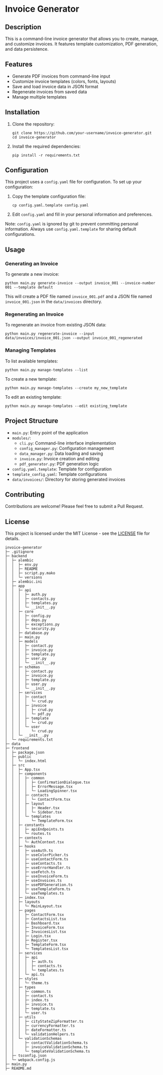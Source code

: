 # Invoice Generator

## Description

This is a command-line invoice generator that allows you to create, manage, and customize invoices. It features template customization, PDF generation, and data persistence.

## Features

- Generate PDF invoices from command-line input
- Customize invoice templates (colors, fonts, layouts)
- Save and load invoice data in JSON format
- Regenerate invoices from saved data
- Manage multiple templates

## Installation

1. Clone the repository:
   ```
   git clone https://github.com/your-username/invoice-generator.git
   cd invoice-generator
   ```

2. Install the required dependencies:
   ```
   pip install -r requirements.txt
   ```

## Configuration

This project uses a `config.yaml` file for configuration. To set up your configuration:

1. Copy the template configuration file:
   ```
   cp config.yaml.template config.yaml
   ```

2. Edit `config.yaml` and fill in your personal information and preferences.

Note: `config.yaml` is ignored by git to prevent committing personal information. Always use `config.yaml.template` for sharing default configurations.

## Usage

### Generating an Invoice

To generate a new invoice:

```
python main.py generate-invoice --output invoice_001 --invoice-number 001 --template default
```

This will create a PDF file named `invoice_001.pdf` and a JSON file named `invoice_001.json` in the `data/invoices` directory.

### Regenerating an Invoice

To regenerate an invoice from existing JSON data:

```
python main.py regenerate-invoice --input data/invoices/invoice_001.json --output invoice_001_regenerated
```

### Managing Templates

To list available templates:

```
python main.py manage-templates --list
```

To create a new template:

```
python main.py manage-templates --create my_new_template
```

To edit an existing template:

```
python main.py manage-templates --edit existing_template
```

## Project Structure

- `main.py`: Entry point of the application
- `modules/`:
  - `cli.py`: Command-line interface implementation
  - `config_manager.py`: Configuration management
  - `data_manager.py`: Data loading and saving
  - `invoice.py`: Invoice creation and editing
  - `pdf_generator.py`: PDF generation logic
- `config.yaml.template`: Template for configuration
- `template_config.yaml`: Template configurations
- `data/invoices/`: Directory for storing generated invoices

## Contributing

Contributions are welcome! Please feel free to submit a Pull Request.

## License

This project is licensed under the MIT License - see the [LICENSE](LICENSE) file for details.

```
invoice-generator
├─ .gitignore
├─ backend
│  ├─ alembic
│  │  ├─ env.py
│  │  ├─ README
│  │  ├─ script.py.mako
│  │  └─ versions
│  ├─ alembic.ini
│  ├─ app
│  │  ├─ api
│  │  │  ├─ auth.py
│  │  │  ├─ contacts.py
│  │  │  ├─ templates.py
│  │  │  └─ __init__.py
│  │  ├─ core
│  │  │  ├─ config.py
│  │  │  ├─ deps.py
│  │  │  ├─ exceptions.py
│  │  │  └─ security.py
│  │  ├─ database.py
│  │  ├─ main.py
│  │  ├─ models
│  │  │  ├─ contact.py
│  │  │  ├─ invoice.py
│  │  │  ├─ template.py
│  │  │  ├─ user.py
│  │  │  └─ __init__.py
│  │  ├─ schemas
│  │  │  ├─ contact.py
│  │  │  ├─ invoice.py
│  │  │  ├─ template.py
│  │  │  ├─ user.py
│  │  │  └─ __init__.py
│  │  ├─ services
│  │  │  ├─ contact
│  │  │  │  └─ crud.py
│  │  │  ├─ invoice
│  │  │  │  ├─ crud.py
│  │  │  │  └─ pdf.py
│  │  │  ├─ template
│  │  │  │  └─ crud.py
│  │  │  └─ user
│  │  │     └─ crud.py
│  │  └─ __init__.py
│  └─ requirements.txt
├─ data
├─ frontend
│  ├─ package.json
│  ├─ public
│  │  └─ index.html
│  ├─ src
│  │  ├─ App.tsx
│  │  ├─ components
│  │  │  ├─ common
│  │  │  │  ├─ ConfirmationDialogue.tsx
│  │  │  │  ├─ ErrorMessage.tsx
│  │  │  │  └─ LoadingSpinner.tsx
│  │  │  ├─ contacts
│  │  │  │  └─ ContactForm.tsx
│  │  │  ├─ layout
│  │  │  │  ├─ Header.tsx
│  │  │  │  └─ Sidebar.tsx
│  │  │  └─ templates
│  │  │     └─ TemplateForm.tsx
│  │  ├─ constants
│  │  │  ├─ apiEndpoints.ts
│  │  │  └─ routes.ts
│  │  ├─ contexts
│  │  │  └─ AuthContext.tsx
│  │  ├─ hooks
│  │  │  ├─ useAuth.ts
│  │  │  ├─ useColorPicker.ts
│  │  │  ├─ useContactForm.ts
│  │  │  ├─ useContacts.ts
│  │  │  ├─ useErrorHandler.ts
│  │  │  ├─ useFetch.ts
│  │  │  ├─ useInvoiceForm.ts
│  │  │  ├─ useInvoices.ts
│  │  │  ├─ usePDFGeneration.ts
│  │  │  ├─ useTemplateForm.ts
│  │  │  └─ useTemplates.ts
│  │  ├─ index.tsx
│  │  ├─ layouts
│  │  │  └─ MainLayout.tsx
│  │  ├─ pages
│  │  │  ├─ ContactForm.tsx
│  │  │  ├─ ContactsList.tsx
│  │  │  ├─ Dashboard.tsx
│  │  │  ├─ InvoiceForm.tsx
│  │  │  ├─ InvoicesList.tsx
│  │  │  ├─ Login.tsx
│  │  │  ├─ Register.tsx
│  │  │  ├─ TemplateForm.tsx
│  │  │  └─ TemplatesList.tsx
│  │  ├─ services
│  │  │  ├─ api
│  │  │  │  ├─ auth.ts
│  │  │  │  ├─ contacts.ts
│  │  │  │  └─ templates.ts
│  │  │  └─ api.ts
│  │  ├─ styles
│  │  │  └─ theme.ts
│  │  ├─ types
│  │  │  ├─ common.ts
│  │  │  ├─ contact.ts
│  │  │  ├─ index.ts
│  │  │  ├─ invoice.ts
│  │  │  ├─ template.ts
│  │  │  └─ user.ts
│  │  ├─ utils
│  │  │  ├─ cityStateZipFormatter.ts
│  │  │  ├─ currencyFormatter.ts
│  │  │  ├─ dateFormatter.ts
│  │  │  └─ validationHelpers.ts
│  │  └─ validationSchemas
│  │     ├─ contactValidationSchema.ts
│  │     ├─ invoiceValidationSchema.ts
│  │     └─ templateValidationSchema.ts
│  ├─ tsconfig.json
│  └─ webpack.config.js
├─ main.py
├─ README.md

```